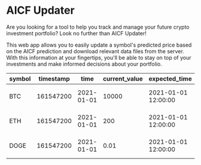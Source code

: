 # AICF Updater

Are you looking for a tool to help you track and manage your future crypto investment portfolio? Look no further than AICF Updater!

This web app allows you to easily update a symbol's predicted price based on the AICF prediction and download relevant data files from the server. With this information at your fingertips, you'll be able to stay on top of your investments and make informed decisions about your portfolio.


| symbol | timestamp | time         | current_value | expected_time          | time_end         | expected_value | actual_value | when_match | when_match_time |
|--------|-----------|--------------|---------------|------------------------|------------------|----------------|---------------|------------|-----------------|
| BTC    | 161547200 | 2021-01-01   | 10000         | 2021-01-01 12:00:00   | 2021-01-01 12:00 | 10500         | 10500        | True       | 2021-01-01 12:00 |
| ETH    | 161547200 | 2021-01-01   | 200           | 2021-01-01 12:00:00   | 2021-01-01 12:00 | 250           | 240          | False      |                  |
| DOGE   | 161547200 | 2021-01-01   | 0.01          | 2021-01-01 12:00:00   | 2021-01-01 12:00 | 0.012         | 0.011        | False      |                  |
